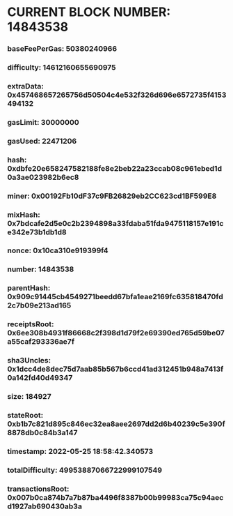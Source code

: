 # CURRENT BLOCK NUMBER: 14843538

### baseFeePerGas: 50380240966
### difficulty: 14612160655690975
### extraData: 0x457468657265756d50504c4e532f326d696e6572735f4153494132
### gasLimit: 30000000
### gasUsed: 22471206
### hash: 0xdbfe20e658247582188fe8e2beb22a23ccab08c961ebed1d0a3ae023982b6ec8
### miner: 0x00192Fb10dF37c9FB26829eb2CC623cd1BF599E8
### mixHash: 0x7bdcafe2d5e0c2b2394898a33fdaba51fda9475118157e191ce342e73b1db1d8
### nonce: 0x10ca310e919399f4
### number: 14843538
### parentHash: 0x909c91445cb4549271beedd67bfa1eae2169fc635818470fd2c7b09e213ad165
### receiptsRoot: 0x6ee308b4931f86668c2f398d1d79f2e69390ed765d59be07a55caf293336ae7f
### sha3Uncles: 0x1dcc4de8dec75d7aab85b567b6ccd41ad312451b948a7413f0a142fd40d49347
### size: 184927
### stateRoot: 0xb1b7c821d895c846ec32ea8aee2697dd2d6b40239c5e390f8878db0c84b3a147
### timestamp: 2022-05-25 18:58:42.340573
### totalDifficulty: 49953887066722999107549
### transactionsRoot: 0x007b0ca874b7a7b87ba4496f8387b00b99983ca75c94aecd1927ab690430ab3a
